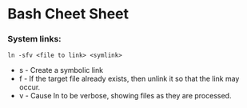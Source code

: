 # Bash Cheet Sheet

### System links:

```ln -sfv <file to link> <symlink>```

* s - Create a symbolic link
* f - If the target file already exists, then unlink it so that the link may occur.
* v - Cause ln to be verbose, showing files as they are processed.
